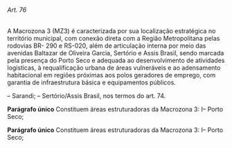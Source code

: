 
###### Art. 76
A Macrozona 3 (MZ3) é caracterizada por sua localização estratégica no território municipal, com conexão direta com a Região Metropolitana pelas rodovias BR- 290 e RS-020, além de articulação interna por meio das avenidas Baltazar de Oliveira Garcia, Sertório e Assis Brasil, sendo marcada pela presença do Porto Seco e adequada ao desenvolvimento de atividades logísticas, à requalificação urbana de áreas vulneráveis e ao adensamento habitacional em regiões próximas aos polos geradores de emprego, com garantia de infraestrutura básica e equipamentos públicos.

– Sarandi;
– Sertório/Assis Brasil, nos termos do art. 74.

**Parágrafo único** Constituem áreas estruturadoras da Macrozona 3: I– Porto Seco;

**Parágrafo único** Constituem áreas estruturadoras da Macrozona 3: I– Porto Seco;
